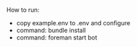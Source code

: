 How to run:
  
  * copy example.env to .env and configure
  * command: bundle install
  * command: foreman start bot
